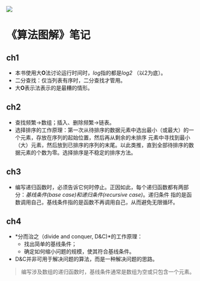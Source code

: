 [![](https://travis-ci.com/GaiheiluKamei/Algorithms.svg?branch=master)](https://github.com/GaiheiluKamei/Algorithms)

# 《算法图解》笔记

## ch1
 
- 本书使用大**O**法讨论运行时间时，*log*指的都是*log2* （以2为底）。
- 二分查找：仅当列表有序时，二分查找才管用。
- 大**O**表示法表示的是最糟的情形。

## ch2

- 查找频繁->数组；插入、删除频繁->链表。
- 选择排序的工作原理：第一次从待排序的数据元素中选出最小（或最大）的一个元素，存放在序列的起始位置，然后再从剩余的未排序
元素中寻找到最小（大）元素，然后放到已排序的序列的末尾。以此类推，直到全部待排序的数据元素的个数为零。选择排序是不稳定的排序方法。

## ch3

- 编写递归函数时，必须告诉它何时停止。正因如此，每个递归函数都有两部分：*基线条件(base case)和递归条件(recursive case)*。递归条件
指的是函数调用自己，基线条件指的是函数不再调用自己，从而避免无限循环。

## ch4

- *分而治之（divide and conquer, D&C)*的工作原理：
  - 找出简单的基线条件；
  - 确定如何缩小问题的规模，使其符合基线条件。
- D&C并非可用于解决问题的算法，而是一种解决问题的思路。

> 编写涉及数组的递归函数时，基线条件通常是数组为空或只包含一个元素。


 
